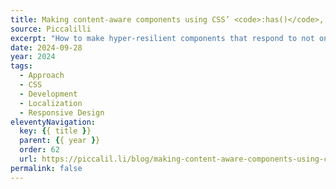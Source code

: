 ```yaml
---
title: Making content-aware components using CSS’ <code>:has()</code>, grid, and quantity queries
source: Piccalilli
excerpt: "How to make hyper-resilient components that respond to not only the container, but other languages too."
date: 2024-09-28
year: 2024
tags:
  - Approach
  - CSS
  - Development
  - Localization
  - Responsive Design
eleventyNavigation:
  key: {{ title }}
  parent: {{ year }}
  order: 62
  url: https://piccalil.li/blog/making-content-aware-components-using-css-has-grid-and-quantity-queries/
permalink: false
---
```

